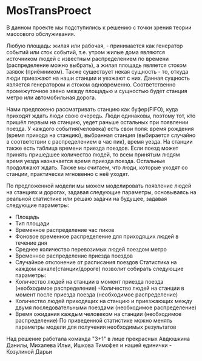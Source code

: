 # MosTransProect

В данном проекте мы подступились к решению с точки зрения теории массового обслуживания. 

Любую площадь: жилая или рабочая, - принимается как генератор событий или сток событий, т.е. утром жилые дома являются источником людей с известным распределением по времени (распределение можно выбрать), а жилая площадь является стоком заявок (приёмником). Также существует некая сущность - то, откуда люди приезжают на наши станции и уезжают с них. Данная сущность является генератором и стоком одновременно. Соответственно промежуточное звено между площадью и сущностью будет станция метро или автомобильная дорога. 

Нами предложено рассматривать станцию как буфер(FIFO), куда приходят ждать люди свою очередь. Люди одинаковы, поэтому тот, кто пришёл первым на станцию, уедет раньше остальных при появлении поезда. У каждого события(человека) есть свои поля: время рождения (время прихода на станцию), выбранная станция (выбирается случайно в соответствии с распределением в час пик), время уезда. На станции также есть таблица времени приезда поездов. Если поезд может принять пришедшее количество людей, то всем принятым людям время уезда назначается время приезда поезда. Остальные продолжают ждать. Также мы считаем, что люди, которые уходят со станции, практически мгновенно с неё уходят.


По предложенной модели мы можем моделировать появление людей на станциях и дорогах, задавая следующие параметры, основываясь на реальной статистике или решаю задачи на будущее, задавая следующие параметры:
- Площадь
- Тип площади
- Временное распределение час пиков
- Фоновое временное распределение для приходящих людей в течение дня
- Среднее количество перевозимых людей поездом метро
- Временное распределение приезда поездов
- Случайное отклонение от расписания поездов
Статистика на каждом канале(станции/дороге) позволит собирать следующие параметры:
- Количество людей на станции в момент приезда поезда (необходимое распределение)
-Количество людей на станции в момент после приезда поезда (необходимое распределение)
- Количество людей приходящих на станцию и приезжающих между двумя последовательными поездами (необходимое распределение)
- Время ожидания каждым человеком на станции (необходимое распределение)
По приведенной статистике можно менять параметры модели для получения необходимых результатов

Над решение работала команда "3+1" в лице прекрасных
Авдюшкина Данилы, Михалева Ильи, Ишкова Тимофея и нашей единички - Козулиной Дарьи
